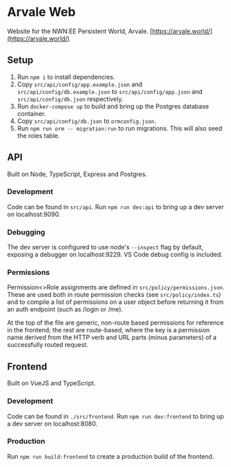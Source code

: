 # Arvale Web

Website for the NWN:EE Persistent World, Arvale. [https://arvale.world/](https://arvale.world/)

## Setup

1) Run `npm i` to install dependencies.
2) Copy `src/api/config/app.example.json` and `src/api/config/db.example.json` to `src/api/config/app.json` and `src/api/config/db.json` respectively.
3) Run `docker-compose up` to build and bring up the Postgres database container.
4) Copy `src/api/config/db.json` to `ormconfig.json`.
5) Run `npm run orm -- migration:run` to run migrations. This will also seed the roles table.

## API

Built on Node, TypeScript, Express and Postgres.

### Development

Code can be found in `src/api`. Run `npm run dev:api` to bring up a dev server on localhost:9090.

### Debugging

The dev server is configured to use node's `--inspect` flag by default, exposing a debugger on localhost:9229. VS Code debug config is included.

### Permissions

Permission<>Role assignments are defined in `src/policy/permissions.json`. These are used both in route permission checks (see `src/policy/index.ts`) and to compile a list of permissions on a user object before returning it from an auth endpoint (such as /login or /me).

At the top of the file are generic, non-route based permissions for reference in the frontend; the rest are route-based, where the key is a permission name derived from the HTTP verb and URL parts (minus parameters) of a successfully routed request.

## Frontend

Built on VueJS and TypeScript.

### Development

Code can be found in `./src/frontend`. Run `npm run dev:frontend` to bring up a dev server on localhost:8080.

### Production

Run `npm run build:frontend` to create a production build of the frontend.
